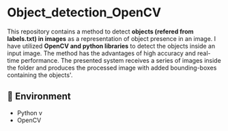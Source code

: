 # Object_detection_OpenCV

This repository contains a method to detect **objects (refered from labels.txt) in images** as a representation of object presence in an image. I have utilized **OpenCV and python libraries** to detect the objects inside an input image. The method has the advantages of high accuracy and real-time performance. The presented system receives a series of images inside the folder and produces the processed image with added bounding-boxes containing the objects'.


## 🔨 Environment

- Python v
- OpenCV
